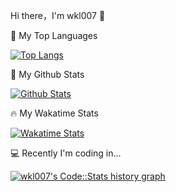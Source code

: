Hi there，I'm wkl007 👋

🎉 My Top Languages

[![Top Langs](https://github-readme-stats.vercel.app/api/top-langs/?username=wkl007&show_icons=true&bg_color=00000000&layout=compact)](https://github.com/anuraghazra/github-readme-stats)

🌈 My Github Stats

[![Github Stats](https://github-readme-stats.vercel.app/api?username=wkl007&show_icons=true&bg_color=00000000)](https://github.com/anuraghazra/github-readme-stats)

🔥 My Wakatime Stats

[![Wakatime Stats](https://github-readme-stats.vercel.app/api/wakatime?username=wkl007&bg_color=00000000)](https://github.com/anuraghazra/github-readme-stats)

💻 Recently I'm coding in...

<a href="https://codestats.net/users/wkl007" target="_blank">
  <img src='https://codestats-readme.wegfan.cn/history-graph/wkl007?width=850&height=300&bg_color=rgba(0,0,0,0)&timezone=08:00&history_days=20&max_languages=12&language_colors=["3e4053","f15854","5da5da","faa43a","60bd68","f17cb0","b2912f","00897b","b276b2","ffc0cb","cddc39","7e57c2","bdbdbd"]' alt="wkl007's Code::Stats history graph" />
</a>

